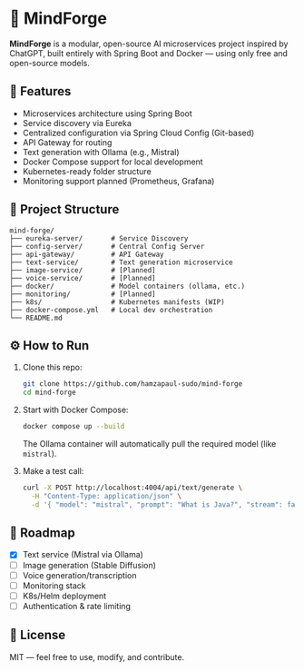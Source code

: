 # 🧠 MindForge

**MindForge** is a modular, open-source AI microservices project inspired by ChatGPT, built entirely with Spring Boot and Docker — using only free and open-source models.

## 🚀 Features

- Microservices architecture using Spring Boot
- Service discovery via Eureka
- Centralized configuration via Spring Cloud Config (Git-based)
- API Gateway for routing
- Text generation with Ollama (e.g., Mistral)
- Docker Compose support for local development
- Kubernetes-ready folder structure
- Monitoring support planned (Prometheus, Grafana)

## 📂 Project Structure

```
mind-forge/
├── eureka-server/       # Service Discovery
├── config-server/       # Central Config Server
├── api-gateway/         # API Gateway
├── text-service/        # Text generation microservice
├── image-service/       # [Planned]
├── voice-service/       # [Planned]
├── docker/              # Model containers (ollama, etc.)
├── monitoring/          # [Planned]
├── k8s/                 # Kubernetes manifests (WIP)
├── docker-compose.yml   # Local dev orchestration
└── README.md
```

## ⚙️ How to Run

1. Clone this repo:
   ```bash
   git clone https://github.com/hamzapaul-sudo/mind-forge
   cd mind-forge
   ```

2. Start with Docker Compose:
   ```bash
   docker compose up --build
   ```

   The Ollama container will automatically pull the required model (like `mistral`).

3. Make a test call:
   ```bash
   curl -X POST http://localhost:4004/api/text/generate \
     -H "Content-Type: application/json" \
     -d '{ "model": "mistral", "prompt": "What is Java?", "stream": false }'
   ```

## 📌 Roadmap

- [x] Text service (Mistral via Ollama)
- [ ] Image generation (Stable Diffusion)
- [ ] Voice generation/transcription
- [ ] Monitoring stack
- [ ] K8s/Helm deployment
- [ ] Authentication & rate limiting

## 📄 License

MIT — feel free to use, modify, and contribute.
